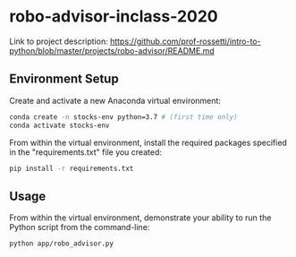 # robo-advisor-inclass-2020

Link to project description: https://github.com/prof-rossetti/intro-to-python/blob/master/projects/robo-advisor/README.md

## Environment Setup

Create and activate a new Anaconda virtual environment:

```sh
conda create -n stocks-env python=3.7 # (first time only)
conda activate stocks-env
```

From within the virtual environment, install the required packages specified in the "requirements.txt" file you created:

```sh
pip install -r requirements.txt
```

## Usage

From within the virtual environment, demonstrate your ability to run the Python script from the command-line:

```sh
python app/robo_advisor.py
```
